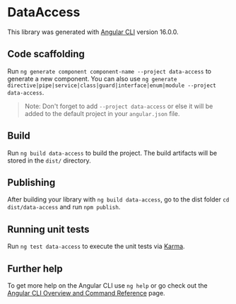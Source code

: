 # DataAccess

This library was generated with [Angular CLI](https://github.com/angular/angular-cli) version 16.0.0.

## Code scaffolding

Run `ng generate component component-name --project data-access` to generate a new component. You can also use `ng generate directive|pipe|service|class|guard|interface|enum|module --project data-access`.
> Note: Don't forget to add `--project data-access` or else it will be added to the default project in your `angular.json` file. 

## Build

Run `ng build data-access` to build the project. The build artifacts will be stored in the `dist/` directory.

## Publishing

After building your library with `ng build data-access`, go to the dist folder `cd dist/data-access` and run `npm publish`.

## Running unit tests

Run `ng test data-access` to execute the unit tests via [Karma](https://karma-runner.github.io).

## Further help

To get more help on the Angular CLI use `ng help` or go check out the [Angular CLI Overview and Command Reference](https://angular.io/cli) page.
